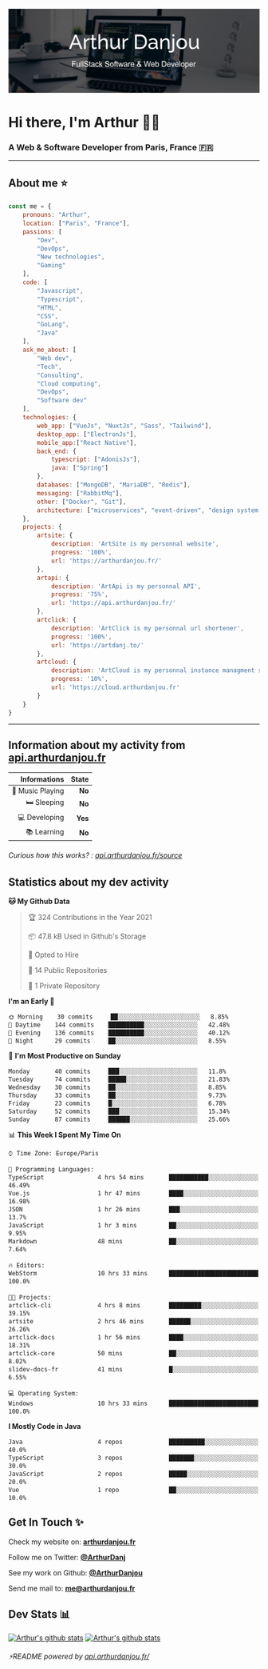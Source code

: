 ![Banner](./assets/Banner.png)

# Hi there, I'm Arthur 🙋‍♂️
### A Web & Software Developer from Paris, France 🇫🇷

---
## About me ⭐

```javascript
const me = {
    pronouns: "Arthur", 
    location: ["Paris", "France"],
    passions: [
        "Dev", 
        "DevOps", 
        "New technologies",
        "Gaming"
    ],
    code: [
        "Javascript", 
        "Typescript", 
        "HTML", 
        "CSS", 
        "GoLang", 
        "Java"
    ],
    ask_me_about: [
        "Web dev", 
        "Tech", 
        "Consulting", 
        "Cloud computing", 
        "DevOps",
        "Software dev"
    ],
    technologies: {
        web_app: ["VueJs", "NuxtJs", "Sass", "Tailwind"],
        desktop_app: ["ElectronJs"],
        mobile_app:["React Native"],
        back_end: {
            typescript: ["AdonisJs"],
            java: ["Spring"]
        },
        databases: ["MongoDB", "MariaDB", "Redis"],
        messaging: ["RabbitMq"],
        other: ["Docker", "Git"],
        architecture: ["microservices", "event-driven", "design system pattern"],
    },
    projects: {
        artsite: {
            description: 'ArtSite is my personnal website',
            progress: '100%',
            url: 'https://arthurdanjou.fr/'
        },
        artapi: {
            description: 'ArtApi is my personnal API',
            progress: '75%',
            url: 'https://api.arthurdanjou.fr/'
        },
        artclick: {
            description: 'ArtClick is my personnal url shortener',
            progress: '100%',
            url: 'https://artdanj.to/'
        },
        artcloud: {
            description: 'ArtCloud is my personnal instance managment system',
            progress: '10%',
            url: 'https://cloud.arthurdanjou.fr'
        }
    }
}
```
---

## Information about my activity from [api.arthurdanjou.fr](https://api.arthurdanjou.fr)

| Informations                 |   State |
| ---------------------------: | ------: |
| :musical_note: Music Playing |  **No** |
|               :bed: Sleeping |  **No** |
|        :computer: Developing |  **Yes** |
|             :books: Learning |  **No** |

###### Curious how this works? : [api.arthurdanjou.fr/source](https://api.arthurdanjou.fr/source)

## Statistics about my dev activity

<!--START_SECTION:waka-->
**🐱 My Github Data** 

> 🏆 324 Contributions in the Year 2021
 > 
> 📦 47.8 kB Used in Github's Storage 
 > 
> 💼 Opted to Hire
 > 
> 📜 14 Public Repositories 
 > 
> 🔑 1 Private Repository 
 > 
**I'm an Early 🐤** 

```text
🌞 Morning    30 commits     ██░░░░░░░░░░░░░░░░░░░░░░░   8.85% 
🌆 Daytime    144 commits    ██████████░░░░░░░░░░░░░░░   42.48% 
🌃 Evening    136 commits    ██████████░░░░░░░░░░░░░░░   40.12% 
🌙 Night      29 commits     ██░░░░░░░░░░░░░░░░░░░░░░░   8.55%

```
📅 **I'm Most Productive on Sunday** 

```text
Monday       40 commits     ███░░░░░░░░░░░░░░░░░░░░░░   11.8% 
Tuesday      74 commits     █████░░░░░░░░░░░░░░░░░░░░   21.83% 
Wednesday    30 commits     ██░░░░░░░░░░░░░░░░░░░░░░░   8.85% 
Thursday     33 commits     ██░░░░░░░░░░░░░░░░░░░░░░░   9.73% 
Friday       23 commits     █░░░░░░░░░░░░░░░░░░░░░░░░   6.78% 
Saturday     52 commits     ███░░░░░░░░░░░░░░░░░░░░░░   15.34% 
Sunday       87 commits     ██████░░░░░░░░░░░░░░░░░░░   25.66%

```


📊 **This Week I Spent My Time On** 

```text
⌚︎ Time Zone: Europe/Paris

💬 Programming Languages: 
TypeScript               4 hrs 54 mins       ███████████░░░░░░░░░░░░░░   46.49% 
Vue.js                   1 hr 47 mins        ████░░░░░░░░░░░░░░░░░░░░░   16.98% 
JSON                     1 hr 26 mins        ███░░░░░░░░░░░░░░░░░░░░░░   13.7% 
JavaScript               1 hr 3 mins         ██░░░░░░░░░░░░░░░░░░░░░░░   9.95% 
Markdown                 48 mins             ██░░░░░░░░░░░░░░░░░░░░░░░   7.64%

🔥 Editors: 
WebStorm                 10 hrs 33 mins      █████████████████████████   100.0%

🐱‍💻 Projects: 
artclick-cli             4 hrs 8 mins        █████████░░░░░░░░░░░░░░░░   39.15% 
artsite                  2 hrs 46 mins       ██████░░░░░░░░░░░░░░░░░░░   26.26% 
artclick-docs            1 hr 56 mins        ████░░░░░░░░░░░░░░░░░░░░░   18.31% 
artclick-core            50 mins             ██░░░░░░░░░░░░░░░░░░░░░░░   8.02% 
slidev-docs-fr           41 mins             █░░░░░░░░░░░░░░░░░░░░░░░░   6.55%

💻 Operating System: 
Windows                  10 hrs 33 mins      █████████████████████████   100.0%

```

**I Mostly Code in Java** 

```text
Java                     4 repos             ██████████░░░░░░░░░░░░░░░   40.0% 
TypeScript               3 repos             ███████░░░░░░░░░░░░░░░░░░   30.0% 
JavaScript               2 repos             █████░░░░░░░░░░░░░░░░░░░░   20.0% 
Vue                      1 repo              ██░░░░░░░░░░░░░░░░░░░░░░░   10.0%

```



<!--END_SECTION:waka-->

## Get In Touch ✨
Check my website on: [**arthurdanjou.fr**](https://arthurdanjou.fr)

Follow me on Twitter: [**@ArthurDanj**](https://twitter.com/ArthurDanj)

See my work on Github: [**@ArthurDanjou**](https://github.com/ArthurDanjou)

Send me mail to: [**me@arthurdanjou.fr**](mailto:me@arthurdanjou.fr)

## Dev Stats 📊

[![Arthur's github stats](https://github-readme-stats.vercel.app/api?count_private=true&show_icons=true&theme=dracula&username=arthurdanjou)](https://github.com/anuraghazra/github-readme-stats)
[![Arthur's github stats](https://github-readme-stats.vercel.app/api/top-langs/?count_private=true&show_icons=true&theme=dracula&username=arthurdanjou&layout=compact)](https://github.com/anuraghazra/github-readme-stats)

###### ⚡README powered by [api.arthurdanjou.fr/](https://api.arthurdanjou.fr)
